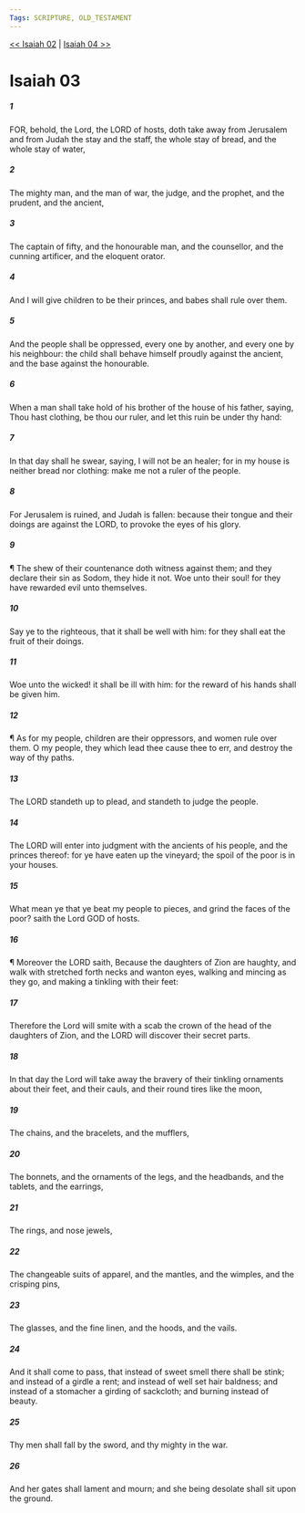 ```yaml
---
Tags: SCRIPTURE, OLD_TESTAMENT
---
```


[<< Isaiah 02](OLD_TESTAMENT/23_Isaiah/Isaiah_02.md) | [Isaiah 04 >>](OLD_TESTAMENT/23_Isaiah/Isaiah_04.md)

# Isaiah 03

##### 1
 FOR, behold, the Lord, the LORD of hosts, doth take away from Jerusalem and from Judah the stay and the staff, the whole stay of bread, and the whole stay of water,
##### 2
 The mighty man, and the man of war, the judge, and the prophet, and the prudent, and the ancient,
##### 3
 The captain of fifty, and the honourable man, and the counsellor, and the cunning artificer, and the eloquent orator.
##### 4
 And I will give children to be their princes, and babes shall rule over them.
##### 5
 And the people shall be oppressed, every one by another, and every one by his neighbour: the child shall behave himself proudly against the ancient, and the base against the honourable.
##### 6
 When a man shall take hold of his brother of the house of his father, saying, Thou hast clothing, be thou our ruler, and let this ruin be under thy hand:
##### 7
 In that day shall he swear, saying, I will not be an healer; for in my house is neither bread nor clothing: make me not a ruler of the people.
##### 8
 For Jerusalem is ruined, and Judah is fallen: because their tongue and their doings are against the LORD, to provoke the eyes of his glory.
##### 9
 ¶ The shew of their countenance doth witness against them; and they declare their sin as Sodom, they hide it not.  Woe unto their soul!  for they have rewarded evil unto themselves.
##### 10
 Say ye to the righteous, that it shall be well with him: for they shall eat the fruit of their doings.
##### 11
 Woe unto the wicked!  it shall be ill with him: for the reward of his hands shall be given him.
##### 12
 ¶ As for my people, children are their oppressors, and women rule over them.  O my people, they which lead thee cause thee to err, and destroy the way of thy paths.
##### 13
 The LORD standeth up to plead, and standeth to judge the people.
##### 14
 The LORD will enter into judgment with the ancients of his people, and the princes thereof: for ye have eaten up the vineyard; the spoil of the poor is in your houses.
##### 15
 What mean ye that ye beat my people to pieces, and grind the faces of the poor?  saith the Lord GOD of hosts.
##### 16
 ¶ Moreover the LORD saith, Because the daughters of Zion are haughty, and walk with stretched forth necks and wanton eyes, walking and mincing as they go, and making a tinkling with their feet:
##### 17
 Therefore the Lord will smite with a scab the crown of the head of the daughters of Zion, and the LORD will discover their secret parts.
##### 18
 In that day the Lord will take away the bravery of their tinkling ornaments about their feet, and their cauls, and their round tires like the moon,
##### 19
 The chains, and the bracelets, and the mufflers,
##### 20
 The bonnets, and the ornaments of the legs, and the headbands, and the tablets, and the earrings,
##### 21
 The rings, and nose jewels,
##### 22
 The changeable suits of apparel, and the mantles, and the wimples, and the crisping pins,
##### 23
 The glasses, and the fine linen, and the hoods, and the vails.
##### 24
 And it shall come to pass, that instead of sweet smell there shall be stink; and instead of a girdle a rent; and instead of well set hair baldness; and instead of a stomacher a girding of sackcloth; and burning instead of beauty.
##### 25
 Thy men shall fall by the sword, and thy mighty in the war.
##### 26
 And her gates shall lament and mourn; and she being desolate shall sit upon the ground.
